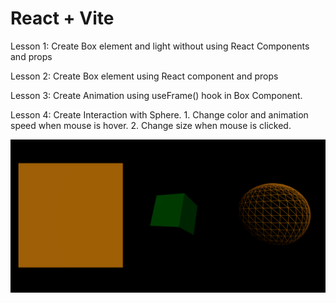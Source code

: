 # React + Vite

Lesson 1: Create Box element and light without using React Components and props

Lesson 2: Create Box element using React component and props

Lesson 3: Create Animation using useFrame() hook in Box Component.

Lesson 4: Create Interaction with Sphere. 1. Change color and animation speed when mouse is hover. 2. Change size when mouse is clicked. 

![alt text](image.png)